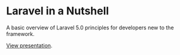 # Laravel in a Nutshell

A basic overview of Laravel 5.0 principles for developers new to the framework.

[View presentation](http://stevegrunwell.github.io/laravel-in-a-nutshell/#/).